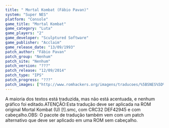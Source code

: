 ```yaml
---
title: " Mortal Kombat (Fábio Pavan)"
system: "Super NES"
platform: "Console"
game_title: "Mortal Kombat"
game_category: "Luta"
game_players: "2"
game_developer: "Sculptured Software"
game_publisher: "Acclaim"
game_release_date: "13/09/1993"
patch_author: "Fábio Pavan"
patch_group: "Nenhum"
patch_site: "Nenhum"
patch_version: "???"
patch_release: "12/09/2014"
patch_type: "IPS"
patch_progress: "???"
patch_images: ["http://www.romhackers.org/imagens/traducoes/%5BSNES%5D%20Mortal%20Kombat%20-%20F%C3%A1bio%20Pavan%20-%201.png","http://www.romhackers.org/imagens/traducoes/%5BSNES%5D%20Mortal%20Kombat%20-%20F%C3%A1bio%20Pavan%20-%202.png","http://www.romhackers.org/imagens/traducoes/%5BSNES%5D%20Mortal%20Kombat%20-%20F%C3%A1bio%20Pavan%20-%203.png"]
---
```

A maioria dos textos está traduzida, mas não está acentuada, e nenhum gráfico foi editado.ATENÇÃO:Esta tradução deve ser aplicada na ROM original Mortal Kombat (U) [!].smc, com CRC32 DEF42945 e com cabeçalho.OBS: O pacote de tradução também vem com um patch alternativo que deve ser aplicado em uma ROM sem cabeçalho.